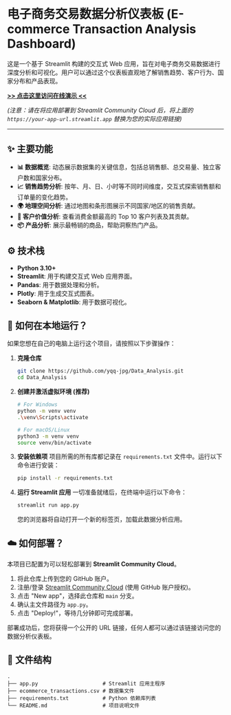 # 电子商务交易数据分析仪表板 (E-commerce Transaction Analysis Dashboard)


这是一个基于 Streamlit 构建的交互式 Web 应用，旨在对电子商务交易数据进行深度分析和可视化。用户可以通过这个仪表板直观地了解销售趋势、客户行为、国家分布和产品表现。

**[>> 点击这里访问在线演示 <<](https://ecommerce-analysisqqw.streamlit.app/)**

*(注意：请在将应用部署到 Streamlit Community Cloud 后，将上面的 `https://your-app-url.streamlit.app` 替换为您的实际应用链接)*

---

## ✨ 主要功能

*   **📊 数据概览**: 动态展示数据集的关键信息，包括总销售额、总交易量、独立客户数和国家分布。
*   **📈 销售趋势分析**: 按年、月、日、小时等不同时间维度，交互式探索销售额和订单量的变化趋势。
*   **🌍 地理空间分析**: 通过地图和条形图展示不同国家/地区的销售贡献。
*   **👥 客户价值分析**: 查看消费金额最高的 Top 10 客户列表及其贡献。
*   **📦 产品分析**: 展示最畅销的商品，帮助洞察热门产品。

## ⚙️ 技术栈

*   **Python 3.10+**
*   **Streamlit**: 用于构建交互式 Web 应用界面。
*   **Pandas**: 用于数据处理和分析。
*   **Plotly**: 用于生成交互式图表。
*   **Seaborn & Matplotlib**: 用于数据可视化。

## 🚀 如何在本地运行？

如果您想在自己的电脑上运行这个项目，请按照以下步骤操作：

1.  **克隆仓库**
    ```bash
    git clone https://github.com/yqq-jpg/Data_Analysis.git
    cd Data_Analysis
    ```

2.  **创建并激活虚拟环境 (推荐)**
    ```bash
    # For Windows
    python -m venv venv
    .\venv\Scripts\activate

    # For macOS/Linux
    python3 -m venv venv
    source venv/bin/activate
    ```

3.  **安装依赖项**
    项目所需的所有库都记录在 `requirements.txt` 文件中。运行以下命令进行安装：
    ```bash
    pip install -r requirements.txt
    ```

4.  **运行 Streamlit 应用**
    一切准备就绪后，在终端中运行以下命令：
    ```bash
    streamlit run app.py
    ```
    您的浏览器将自动打开一个新的标签页，加载此数据分析应用。

## ☁️ 如何部署？

本项目已配置为可以轻松部署到 **Streamlit Community Cloud**。

1.  将此仓库上传到您的 GitHub 账户。
2.  注册/登录 [Streamlit Community Cloud](https://share.streamlit.io/) (使用 GitHub 账户授权)。
3.  点击 "New app"，选择此仓库和 `main` 分支。
4.  确认主文件路径为 `app.py`。
5.  点击 "Deploy!"，等待几分钟即可完成部署。

部署成功后，您将获得一个公开的 URL 链接，任何人都可以通过该链接访问您的数据分析仪表板。

## 📂 文件结构

```
.
├── app.py                     # Streamlit 应用主程序
├── ecommerce_transactions.csv # 数据集文件
├── requirements.txt           # Python 依赖库列表
└── README.md                  # 项目说明文件
```
